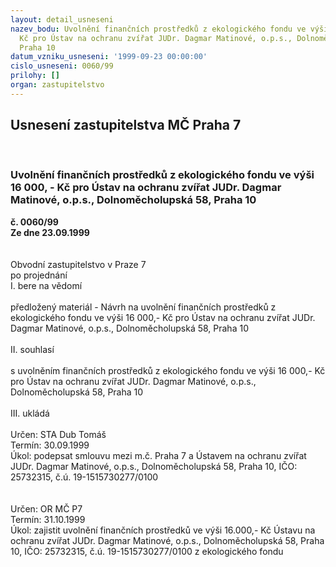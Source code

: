 ```yaml
---
layout: detail_usneseni
nazev_bodu: Uvolnění finančních prostředků z ekologického fondu ve výši 16 000, -
  Kč pro Ústav na ochranu zvířat JUDr. Dagmar Matinové, o.p.s., Dolnoměcholupská 58,
  Praha 10
datum_vzniku_usneseni: '1999-09-23 00:00:00'
cislo_usneseni: 0060/99
prilohy: []
organ: zastupitelstvo
---
```

<div id="ucUsn_pList" class="usn">
	<span><h2>Usnesení zastupitelstva MČ Praha 7 </h2>
<br></span><div class="standBody">
<span><h3>Uvolnění finančních prostředků z ekologického fondu ve výši 16 000, - Kč pro Ústav na ochranu zvířat JUDr. Dagmar Matinové, o.p.s., Dolnoměcholupská 58, Praha 10</h3></span><div class="center">
		<strong>č. 0060/99</strong><br>
	</div>
<div class="center">
		<strong>Ze dne 23.09.1999</strong><br><br>
	</div>
<br>Obvodní zastupitelstvo v Praze 7<br>po projednání<br>I.	bere na vědomí<br><br> předložený materiál - Návrh  na uvolnění finančních prostředků z ekologického fondu ve výši 16 000,- Kč pro Ústav na ochranu zvířat JUDr. Dagmar Matinové, o.p.s., Dolnoměcholupská 58, Praha 10<br><br>II.	souhlasí <br><br>s uvolněním finančních prostředků z ekologického fondu ve výši 16 000,- Kč pro Ústav na ochranu zvířat JUDr. Dagmar Matinové, o.p.s., Dolnoměcholupská 58, Praha 10<br><br>III.	ukládá <br><br> Určen:	     	STA Dub Tomáš<br>Termín: 30.09.1999<br>Úkol:	podepsat smlouvu mezi m.č. Praha 7 a Ústavem na ochranu zvířat JUDr. Dagmar Matinové, o.p.s., Dolnoměcholupská 58, Praha 10, IČO: 25732315, č.ú. 19-1515730277/0100<br> <br><br>Určen:	     	OR MČ P7<br>Termín: 31.10.1999<br>Úkol:	zajistit uvolnění finančních prostředků ve výši 16.000,- Kč Ústavu na ochranu zvířat JUDr. Dagmar Matinové, o.p.s., Dolnoměcholupská 58, Praha 10, IČO: 25732315, č.ú. 19-1515730277/0100 z ekologického fondu<br>
</div>
</div>